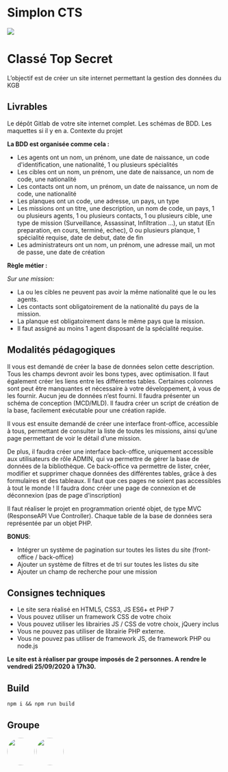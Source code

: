 # Simplon CTS
![](https://i.imgur.com/8bY94NU.jpg)

# Classé Top Secret
L’objectif est de créer un site internet permettant la gestion des données du KGB

## Livrables
Le dépôt Gitlab de votre site internet complet. Les schémas de BDD. Les maquettes si il y en a.
Contexte du projet

**La BDD est organisée comme cela :**
* Les agents ont un nom, un prénom, une date de naissance, un code d'identification, une nationalité, 1 ou plusieurs spécialités
* Les cibles ont un nom, un prénom, une date de naissance, un nom de code, une nationalité
* Les contacts ont un nom, un prénom, un date de naissance, un nom de code, une nationalité
* Les planques ont un code, une adresse, un pays, un type
* Les missions ont un titre, une description, un nom de code, un pays, 1 ou plusieurs agents, 1 ou plusieurs contacts, 1 ou plusieurs cible, une type de mission (Surveillance, Assassinat, Infiltration …), un statut (En preparation, en cours, terminé, echec), 0 ou plusieurs planque, 1 spécialité requise, date de debut, date de fin
* Les administrateurs ont un nom, un prénom, une adresse mail, un mot de passe, une date de création

**Règle métier :** 

_Sur une mission:_
* La ou les cibles ne peuvent pas avoir la même nationalité que le ou les agents.
* Les contacts sont obligatoirement de la nationalité du pays de la mission.
* La planque est obligatoirement dans le même pays que la mission.
* Il faut assigné au moins 1 agent disposant de la spécialité requise.

## Modalités pédagogiques
Il vous est demandé de créer la base de données selon cette description. Tous les champs devront avoir les bons types, avec optimisation. Il faut également créer les liens entre les différentes tables. Certaines colonnes sont peut être manquantes et nécessaire à votre développement, à vous de les fournir. Aucun jeu de données n’est fourni. Il faudra présenter un schéma de conception (MCD/MLD). Il faudra créer un script de création de la base, facilement exécutable pour une création rapide.

Il vous est ensuite demandé de créer une interface front-office, accessible à tous, permettant de consulter la liste de toutes les missions, ainsi qu’une page permettant de voir le détail d’une mission.

De plus, il faudra créer une interface back-office, uniquement accessible aux utilisateurs de rôle ADMIN, qui va permettre de gérer la base de données de la bibliothèque. Ce back-office va permettre de lister, créer, modifier et supprimer chaque données des différentes tables, grâce à des formulaires et des tableaux. Il faut que ces pages ne soient pas accessibles à tout le monde ! Il faudra donc créer une page de connexion et de déconnexion (pas de page d'inscription)

Il faut réaliser le projet en programmation orienté objet, de type MVC (ResponseAPI Vue Controller). Chaque table de la base de données sera représentée par un objet PHP.

__BONUS__:
* Intégrer un système de pagination sur toutes les listes du site (front-office / back-office)
* Ajouter un système de filtres et de tri sur toutes les listes du site
* Ajouter un champ de recherche pour une mission

## Consignes techniques
* Le site sera réalisé en HTML5, CSS3, JS ES6+ et PHP 7
* Vous pouvez utiliser un framework CSS de votre choix
* Vous pouvez utiliser les librairies JS / CSS de votre choix, jQuery inclus
* Vous ne pouvez pas utiliser de librairie PHP externe.
* Vous ne pouvez pas utiliser de framework JS, de framework PHP ou node.js

**Le site est à réaliser par groupe imposés de 2 personnes. A rendre le vendredi 25/09/2020 à 17h30.**

## Build
    npm i && npm run build
  
## Groupe
<a href="https://github.com/Iswenzz"><img src="https://avatars3.githubusercontent.com/u/26555415?s=100&v=4" height=64 style="border-radius: 50%"></a>
<a href="https://github.com/ChameauCurieux"><img src="https://avatars2.githubusercontent.com/u/45144369?s=100&v=4" height=64 style="border-radius: 50%"></a>

